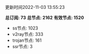 更新时间2022-11-03 13:55:23

**总订阅: 73**
**总节点: 2162**
**有效节点: 1520**
- ss节点: 1023
- v2ray节点: 333
- trojan节点: 161
- ssr节点: 3

